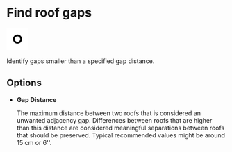# Find roof gaps
<img src="images/find-adjacency-gaps.svg" width="50" height="50"> 

Identify gaps smaller than a specified gap distance.

## Options

* **Gap Distance**

  The maximum distance between two roofs that is considered an unwanted adjacency gap. Differences between roofs that are higher than this distance are considered meaningful separations between roofs that should be preserved. Typical recommended values might be around 15 cm or 6''.